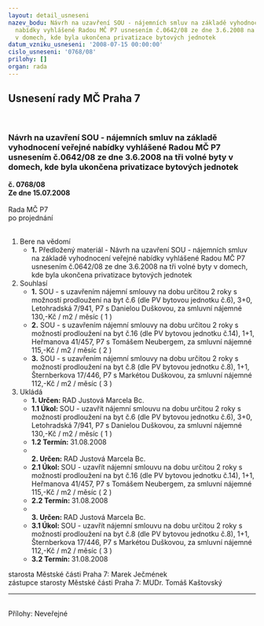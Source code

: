 ```yaml
---
layout: detail_usneseni
nazev_bodu: Návrh na uzavření SOU - nájemních smluv na základě vyhodnocení veřejné
  nabídky vyhlášené Radou MČ P7 usnesením č.0642/08 ze dne 3.6.2008 na tři volné byty
  v domech, kde byla ukončena privatizace bytových jednotek
datum_vzniku_usneseni: '2008-07-15 00:00:00'
cislo_usneseni: '0768/08'
prilohy: []
organ: rada
---
```

<div id="ucUsn_pList" class="usn">
	<span><h2>Usnesení rady MČ Praha 7 </h2>
<br></span><div class="standBody">
<span><h3>Návrh na uzavření SOU - nájemních smluv na základě vyhodnocení veřejné nabídky vyhlášené Radou MČ P7 usnesením č.0642/08 ze dne 3.6.2008 na tři volné byty v domech, kde byla ukončena privatizace bytových jednotek</h3></span><div class="center">
		<strong>č. 0768/08</strong><br>
	</div>
<div class="center">
		<strong>Ze dne 15.07.2008</strong><br><br>
	</div>Rada MČ P7<br> po projednání<br><br><ol>
<li>Bere na vědomí<ul><li>
<strong>1.</strong> Předložený materiál - Návrh na uzavření SOU - nájemních smluv na základě vyhodnocení veřejné nabídky vyhlášené Radou MČ P7 usnesením č.0642/08 ze dne 3.6.2008 na tři volné byty v domech, kde byla ukončena privatizace bytových jednotek</li></ul>
</li>
<li>Souhlasí<ul>
<li>
<strong>1.</strong> SOU - s uzavřením nájemní smlouvy na dobu určitou 2 roky s možností prodloužení na byt č.6 (dle PV bytovou jednotku č.6), 3+0, Letohradská 7/941, P7 s Danielou Duškovou, za smluvní nájemné 130,-Kč / m2 / měsíc  ( 1 )</li>
<li>
<strong>2.</strong> SOU - s uzavřením nájemní smlouvy na dobu určitou 2 roky s možností prodloužení na byt č.16 (dle PV bytovou jednotku č.14), 1+1, Heřmanova 41/457, P7 s Tomášem Neubergem, za smluvní nájemné 115,-Kč / m2 / měsíc  ( 2 )</li>
<li>
<strong>3.</strong> SOU - s uzavřením nájemní smlouvy na dobu určitou 2 roky s možností prodloužení na byt č.8 (dle PV bytovou jednotku č.8), 1+1, Šternberkova 17/446, P7 s Markétou Duškovou, za smluvní nájemné 112,-Kč / m2 / měsíc  ( 3 )</li>
</ul>
</li>
<li>Ukládá<ul>
<li>
<strong>1. Určen: </strong>RAD Justová Marcela Bc.</li>
<li>
<strong>1.1 Úkol: </strong>SOU - uzavřít nájemní smlouvu na dobu určitou 2 roky s možností prodloužení na byt č.6 (dle PV bytovou jednotku č.6), 3+0, Letohradská 7/941, P7 s Danielou Duškovou, za smluvní nájemné 130,-Kč / m2 / měsíc  ( 1 )</li>
<li>
<strong>1.2 Termín: </strong>31.08.2008</li>
<li>
<strong><br>2. Určen: </strong>RAD Justová Marcela Bc.</li>
<li>
<strong>2.1 Úkol: </strong>SOU - uzavřít nájemní smlouvu na dobu určitou 2 roky s možností prodloužení na byt č.16 (dle PV bytovou jednotku č.14), 1+1, Heřmanova 41/457, P7 s Tomášem Neubergem, za smluvní nájemné 115,-Kč / m2 / měsíc  ( 2 )</li>
<li>
<strong>2.2 Termín: </strong>31.08.2008</li>
<li>
<strong><br>3. Určen: </strong>RAD Justová Marcela Bc.</li>
<li>
<strong>3.1 Úkol: </strong>SOU - uzavřít nájemní smlouvu na dobu určitou 2 roky s možností prodloužení na byt č.8 (dle PV bytovou jednotku č.8), 1+1, Šternberkova 17/446, P7 s Markétou Duškovou, za smluvní nájemné 112,-Kč / m2 / měsíc  ( 3 )</li>
<li>
<strong>3.2 Termín: </strong>31.08.2008</li>
</ul>
</li>
</ol>starosta Městské části Praha 7: Marek Ječmének<br>zástupce starosty Městské části Praha 7: MUDr. Tomáš Kaštovský <hr>
<br>Přílohy: Neveřejné</div>
</div>
